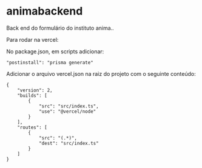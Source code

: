 # animabackend
Back end do formulário do instituto anima..

Para rodar na vercel:

No package.json, em scripts adicionar:
```node
"postinstall": "prisma generate"
```

Adicionar o arquivo vercel.json na raiz do projeto com o seguinte conteúdo:

```node
{
    "version": 2,
    "builds": [
        {
            "src": "src/index.ts",
            "use": "@vercel/node"
        }
    ],
    "routes": [
        {
            "src": "(.*)",
            "dest": "src/index.ts"
        }
    ]
}
```
